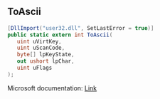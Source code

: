 ## ToAscii

```csharp
[DllImport("user32.dll", SetLastError = true)]
public static extern int ToAscii(
   uint uVirtKey,
   uint uScanCode,
   byte[] lpKeyState,
   out ushort lpChar,
   uint uFlags
);
```

Microsoft documentation: [Link](https://docs.microsoft.com/en-us/windows/win32/api/winuser/nf-winuser-toascii)
